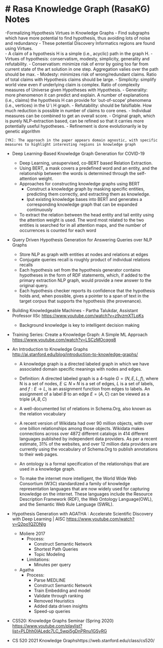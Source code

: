 # # Rasa Knowledge Graph (RasaKG) Notes

-Formalizing Hypothesis Virtues in Knowledge Graphs
	- Find subgraphs which have more potential to find hypothesis, thus avoiding lots of noise and redundancy
	- These potential Discovery Informatics regions are found using Virtues.		
	-  A claim of a hypothesis H is a simple (i.e., acyclic) path in the
graph H.
	- Virtues of hypothesis: conservatism, modesty, simplicity, generality and refutability.
			- Conservatism: minimize risk of error by going too far from current state of the art solution in one step. Aggregation valies over the path should be max.
			- Modesty: minimizes risk of wrong/redundant claims. Ratio of total claims with Hypothesis claims should be large.
			- Simplicity: simplify world view even if underlying claim is complex. Ratio of complexity measures of Universe given Hypotheses with Hypothesis.
			- Generality: more phenomenon it can predict and explain. A number of explanations (i.e., claims) the hypothesis H can provide for ‘out-of-scope’ phenomena (i.e., vertices) in the
U \ H graph.
			- Refutability: should be falsifiable. How much reduction is possible in number of claims to core ones.
		- Individual measures can be combined to get an overall score.
	- Original graph, which is purely NLP-extraction based, can be refined so that it carries more potentially useful hypotheses.
	- Refinement is done evolutionarily ie by genetic algorithm
	
	[YK]: The approach in the paper appears domain agnostic, with specific measures to highlight interesting regions in knowledge graph
	
- Deep Learning-Based Knowledge Graph Generation for COVID-19
	- Deep Learning, unsupervised, co-BERT based Relation Extraction.
	- Using BERT, a mask covers a predefined word and an entity, and the relationship between the words is determined through the self-attention weight. 
	- Approaches for constructing knowledge graphs using BERT
		- Construct a knowledge graph by masking specific entities, predicting them correctly, and extracting them as knowledge.
		- Iput existing knowledge bases into BERT and generates a corresponding knowledge graph that can be expanded continuously
	- To extract the relation between the head entity and tail entity using the attention weight is used. The word most related to the two entities is searched for in all attention maps, and the number
of occurrences is counted for each word
	
	
- Query Driven Hypothesis Generation for Answering Queries over NLP Graphs
	- Store NLP as graph with entities at nodes and relations at edges
	- Conjugate	queries recall is roughly product of individual relations recalls
	- Each hypothesis set from the hypothesis generator contains hypotheses in the form of RDF statements, which, if added to the primary extraction NLP graph, would provide a new answer to the original query. 
	-  Each hypothesis checker reports its confidence that the hypothesis holds and, when possible, gives a pointer to a span of text in the target corpus that supports the hypothesis (the provenance).
	
- Building Knowledgeable Machines - Partha Talukdar, Assistant Professor IISc https://www.youtube.com/watch?v=z9vzmXTLpKs
	- Background knowledge is key to intelligent decision making

- Training Series: Create a Knowledge Graph: A Simple ML Approach https://www.youtube.com/watch?v=LSCzMOcqgq8
	
- An Introduction to Knowledge Graphs http://ai.stanford.edu/blog/introduction-to-knowledge-graphs/

	- A knowledge graph is a directed labeled graph in which we have associated domain specific meanings with nodes and edges.

	- Definition:  A directed labeled graph is a 4-tuple $G = (N, E, L, f)$, where N is a set of nodes, $E \subseteq N \times N$ is a set of edges, $L$ is a set of labels, and $f: E \rightarrow  L$, is an assignment function from edges to labels. An assignment of a label $B$ to an edge $E=(A,C)$ can be viewed as a triple $(A, B, C)$

	- A well-documented list of relations in Schema.Org, also known as the relation vocabulary

	- A recent version of Wikidata had over 90 million objects, with over one billion relationships among those objects. Wikidata makes connections across over 4872 different catalogs in 414 different languages published by independent data providers. As per a recent estimate, 31% of the websites, and over 12 million data providers are currently using the vocabulary of Schema.Org to publish annotations to their web pages.

	- An ontology is a formal specification of the relationships that are used in a knowledge graph.
	
	- To make the internet more intelligent, the World Wide Web Consortium (W3C) standardized a family of knowledge representation languages that are now widely used for capturing knowledge on the internet. These languages include the Resource Description Framework (RDF), the Web Ontology Language(OWL), and the Semantic Web Rule Language (SWRL).
 
- Hypothesis Generation with AGATHA : Accelerate Scientific Discovery with Deep Learning | AISC https://www.youtube.com/watch?v=Q2po1QZONIg
	- Moliere 2017
		- Process:
			- Construct Semantic Network
			- Shortest Path Queries
			- Topic Modeling
		- Limitations:
			- Minutes per query
	- Agatha
		- Process:
			- Parse MEDLINE
			- Construct Semantic Network
			- Train Embedding and model
			- Validate through ranking
			- Removed Heuristics
			- Added data driven insights
			- Speed-up queries
		
- CS520: Knowledge Graphs Seminar (Spring 2020) https://www.youtube.com/playlist?list=PLDhh0lALedc7LC_5wpi5gDnPRnu1GSyRG

- CS 520 2021 Knowledge Graphshttps://web.stanford.edu/class/cs520/